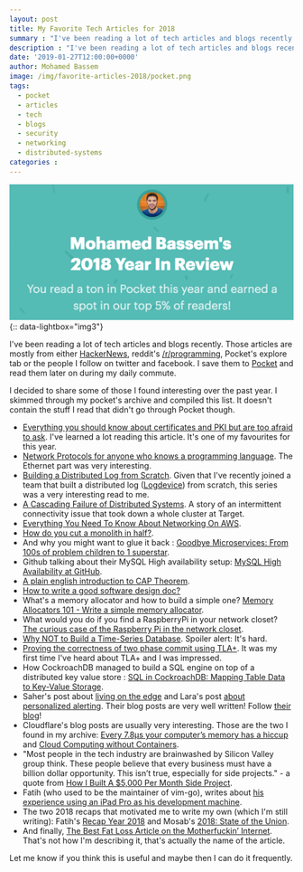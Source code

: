 ```yaml
---
layout: post
title: My Favorite Tech Articles for 2018
summary : "I've been reading a lot of tech articles and blogs recently. In this post, I'll share some of those I found interesting over the past year."
description : "I've been reading a lot of tech articles and blogs recently. In this post, I'll share some of those I found interesting over the past year."
date: '2019-01-27T12:00:00+0000'
author: Mohamed Bassem
image: /img/favorite-articles-2018/pocket.png
tags:
  - pocket
  - articles
  - tech
  - blogs
  - security
  - networking
  - distributed-systems
categories :
---
```


[![Pocket](/img/favorite-articles-2018/pocket.png)](/img/favorite-articles-2018/pocket.png){:: data-lightbox="img3"}

 I've been reading a lot of tech articles and blogs recently. Those articles are mostly from either [HackerNews](https://news.ycombinator.com/), reddit's [/r/programming](https://www.reddit.com/r/programming/), Pocket's explore tab or the people I follow on twitter and facebook. I save them to [Pocket](http://getpocket.com) and read them later on during my daily commute.

I decided to share some of those I found interesting over the past year. I skimmed through my pocket's archive and compiled this list. It doesn't contain the stuff I read that didn't go through Pocket though.

- [Everything you should know about certificates and PKI but are too afraid to ask](https://smallstep.com/blog/everything-pki.html). I've learned a lot reading this article. It's one of my favourites for this year.
- [Network Protocols for anyone who knows a programming language](https://www.destroyallsoftware.com/compendium/network-protocols?share_key=97d3ba4c24d21147). The Ethernet part was very interesting.
- [Building a Distributed Log from Scratch](https://bravenewgeek.com/building-a-distributed-log-from-scratch-part-1-storage-mechanics/). Given that I've recently joined a team that built a distributed log ([Logdevice](https://github.com/facebookincubator/LogDevice)) from scratch, this series was a very interesting read to me.
- [A Cascading Failure of Distributed Systems](https://medium.com/@daniel.p.woods/on-infrastructure-at-scale-a-cascading-failure-of-distributed-systems-7cff2a3cd2df). A story of an intermittent connectivity issue that took down a whole cluster at Target.
- [Everything You Need To Know About Networking On AWS](https://grahamlyons.com/article/everything-you-need-to-know-about-networking-on-aws).
- [How do you cut a monolith in half?](https://programmingisterrible.com/post/162346490883/how-do-you-cut-a-monolith-in-half).
- And why you might want to glue it back : [Goodbye Microservices: From 100s of problem children to 1 superstar](https://segment.com/blog/goodbye-microservices/).
- Github talking about their MySQL High availability setup: [MySQL High Availability at GitHub](https://githubengineering.com/mysql-high-availability-at-github/).
- [A plain english introduction to CAP Theorem](http://ksat.me/a-plain-english-introduction-to-cap-theorem/).
- [How to write a good software design doc?](https://medium.freecodecamp.org/how-to-write-a-good-software-design-document-66fcf019569c)
- What's a memory allocator and how to build a simple one? [Memory Allocators 101 - Write a simple memory allocator](https://arjunsreedharan.org/post/148675821737/memory-allocators-101-write-a-simple-memory).
- What would you do if you find a RaspberryPi in your network closet? [The curious case of the Raspberry Pi in the network closet](https://blog.haschek.at/2018/the-curious-case-of-the-RasPi-in-our-network.html).
- [Why NOT to Build a Time-Series Database](https://www.outlyer.com/blog/why-not-to-build-a-time-series-database/). Spoiler alert: It's hard.
- [Proving the correctness of two phase commit using TLA+](http://muratbuffalo.blogspot.com/2018/12/2-phase-commit-and-beyond.html). It was my first time I've heard about TLA+ and I was impressed.
- How CockroachDB managed to build a SQL engine on top of a distributed key value store : [SQL in CockroachDB: Mapping Table Data to Key-Value Storage](https://www.cockroachlabs.com/blog/sql-in-cockroachdb-mapping-table-data-to-key-value-storage/).
- Saher's post about [living on the edge](https://medium.com/whizardry/living-on-the-edge-node-456a8e969860) and Lara's post [about personalized alerting](https://medium.com/whizardry/an-error-alerting-system-of-ones-own-d3850781ca18). Their blog posts are very well written! Follow [their blog](https://medium.com/whizardry)!
- Cloudflare's blog posts are usually very interesting. Those are the two I found in my archive: [Every 7.8μs your computer’s memory has a hiccup](https://blog.cloudflare.com/every-7-8us-your-computers-memory-has-a-hiccup/) and [Cloud Computing without Containers](https://blog.cloudflare.com/cloud-computing-without-containers/).
- "Most people in the tech industry are brainwashed by Silicon Valley group think. These people believe that every business must have a billion dollar opportunity. This isn’t true, especially for side projects." - a quote from [How I Built A $5,000 Per Month Side Project](https://campfirelabs.co/blog-1/2019/1/10/how-i-built-a-5000-per-month-side-project).
- Fatih (who used to be the maintainer of vim-go), writes about [his experience using an iPad Pro as his development machine](https://arslan.io/2019/01/07/using-the-ipad-pro-as-my-development-machine/).
- The two 2018 recaps that motivated me to write my own (which I'm still writing): Fatih's [Recap Year 2018](https://arslan.io/2018/12/29/recap-year-2018/) and Mosab's [2018: State of the Union](https://medium.com/@mos3abof/2018-state-of-the-union-f71deb220447).
- And finally, [The Best Fat Loss Article on the Motherfuckin’ Internet](http://physiqonomics.com/fat-loss/). That's not how I'm describing it, that's actually the name of the article.

Let me know if you think this is useful and maybe then I can do it frequently.